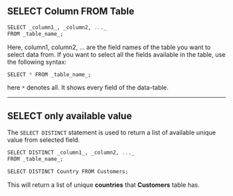 ## SELECT Column FROM Table

```sql
SELECT _column1_, _column2, ..._  
FROM _table_name_;
```

Here, column1, column2, ... are the field names of the table you want to select data from. If you want to select all the fields available in the table, use the following syntax:

```sql
SELECT * FROM _table_name_;
```

here `*` denotes all. It shows every field of the data-table.

---

## SELECT only available value
The `SELECT DISTINCT` statement is used to return a list of available unique value from selected field.

```sql
SELECT DISTINCT _column1_, _column2, ..._  
FROM _table_name_;
```

```sql
SELECT DISTINCT Country FROM Customers;
```

This will return a list of unique **countries** that **Customers** table has.